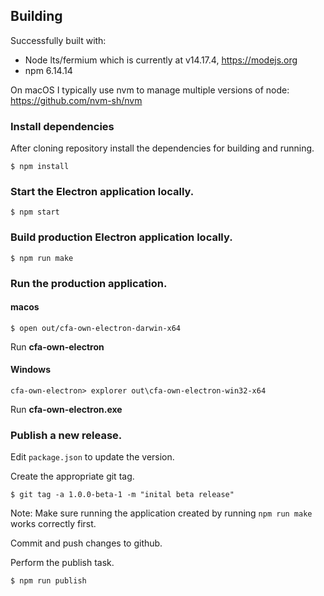 

## Building

Successfully built with:

- Node lts/fermium which is currently at v14.17.4, https://modejs.org
- npm 6.14.14

On macOS I typically use nvm to manage multiple versions of node: https://github.com/nvm-sh/nvm

### Install dependencies

After cloning repository install the dependencies for building and running.
```
$ npm install
```

### Start the Electron application locally.
```
$ npm start
```

### Build production Electron application locally.
```
$ npm run make
```

### Run the production application.

#### macos
```
$ open out/cfa-own-electron-darwin-x64
```
Run **cfa-own-electron**

#### Windows
```
cfa-own-electron> explorer out\cfa-own-electron-win32-x64
```
Run **cfa-own-electron.exe**

### Publish a new release.

Edit `package.json` to update the version.

Create the appropriate git tag.
```
$ git tag -a 1.0.0-beta-1 -m "inital beta release"
```

Note: Make sure running the application created by running `npm run make` works correctly first.

Commit and push changes to github.

Perform the publish task.
```
$ npm run publish
```
